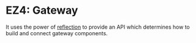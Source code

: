 # EZ4: Gateway

It uses the power of [reflection](../reflection/) to provide an API which determines how to build and connect gateway components.
